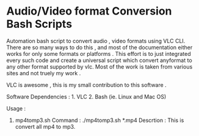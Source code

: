# Audio/Video format Conversion Bash Scripts

Automation bash script to convert audio , video formats using VLC CLI. There are so many ways to do this , and most of the documentation either works for only some formats or platforms . This effort is to just integrated every such code and create  a universal script which convert anyformat to any other format supported by vlc. Most of the work is taken from various sites and not truely my work . 

VLC is awesome , this is my small contribution to this software . 

Software Dependencies : 1. VLC 
               2. Bash (ie. Linux and Mac OS)
               
Usage : 

1. mp4tomp3.sh 
Command : ./mp4tomp3.sh *.mp4 
Descrtion : This is convert all mp4 to mp3. 
